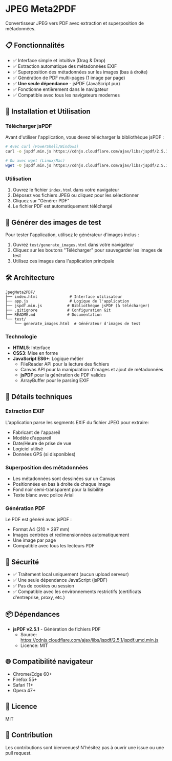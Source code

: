 # JPEG Meta2PDF

Convertisseur JPEG vers PDF avec extraction et superposition de métadonnées.

## 📋 Fonctionnalités

- ✅ Interface simple et intuitive (Drag & Drop)
- ✅ Extraction automatique des métadonnées EXIF
- ✅ Superposition des métadonnées sur les images (bas à droite)
- ✅ Génération de PDF multi-pages (1 image par page)
- ✅ **Une seule dépendance** - jsPDF (JavaScript pur)
- ✅ Fonctionne entièrement dans le navigateur
- ✅ Compatible avec tous les navigateurs modernes

## 🚀 Installation et Utilisation

### Télécharger jsPDF

Avant d'utiliser l'application, vous devez télécharger la bibliothèque jsPDF :

```bash
# Avec curl (PowerShell/Windows)
curl -o jspdf.min.js https://cdnjs.cloudflare.com/ajax/libs/jspdf/2.5.1/jspdf.umd.min.js

# Ou avec wget (Linux/Mac)
wget -O jspdf.min.js https://cdnjs.cloudflare.com/ajax/libs/jspdf/2.5.1/jspdf.umd.min.js
```

### Utilisation

1. Ouvrez le fichier `index.html` dans votre navigateur
2. Déposez vos fichiers JPEG ou cliquez pour les sélectionner
3. Cliquez sur "Générer PDF"
4. Le fichier PDF est automatiquement téléchargé

## 🧪 Générer des images de test

Pour tester l'application, utilisez le générateur d'images inclus :

1. Ouvrez `test/generate_images.html` dans votre navigateur
2. Cliquez sur les boutons "Télécharger" pour sauvegarder les images de test
3. Utilisez ces images dans l'application principale

## 🛠️ Architecture

```
JpegMeta2PDF/
├── index.html              # Interface utilisateur
├── app.js                  # Logique de l'application
├── jspdf.min.js           # Bibliothèque jsPDF (à télécharger)
├── .gitignore             # Configuration Git
├── README.md              # Documentation
└── test/
    └── generate_images.html  # Générateur d'images de test
```

### Technologie

- **HTML5**: Interface
- **CSS3**: Mise en forme
- **JavaScript ES6+**: Logique métier
  - FileReader API pour la lecture des fichiers
  - Canvas API pour la manipulation d'images et ajout de métadonnées
  - **jsPDF** pour la génération de PDF valides
  - ArrayBuffer pour le parsing EXIF

## 📝 Détails techniques

### Extraction EXIF

L'application parse les segments EXIF du fichier JPEG pour extraire:
- Fabricant de l'appareil
- Modèle d'appareil
- Date/Heure de prise de vue
- Logiciel utilisé
- Données GPS (si disponibles)

### Superposition des métadonnées

- Les métadonnées sont dessinées sur un Canvas
- Positionnées en bas à droite de chaque image
- Fond noir semi-transparent pour la lisibilité
- Texte blanc avec police Arial

### Génération PDF

Le PDF est généré avec jsPDF :
- Format A4 (210 × 297 mm)
- Images centrées et redimensionnées automatiquement
- Une image par page
- Compatible avec tous les lecteurs PDF

## 🔐 Sécurité

- ✅ Traitement local uniquement (aucun upload serveur)
- ✅ Une seule dépendance JavaScript (jsPDF)
- ✅ Pas de cookies ou session
- ✅ Compatible avec les environnements restrictifs (certificats d'entreprise, proxy, etc.)

## 📦 Dépendances

- **jsPDF v2.5.1** - Génération de fichiers PDF
  - Source: https://cdnjs.cloudflare.com/ajax/libs/jspdf/2.5.1/jspdf.umd.min.js
  - Licence: MIT

## 🌐 Compatibilité navigateur

- Chrome/Edge 60+
- Firefox 55+
- Safari 11+
- Opera 47+

## 📄 Licence

MIT

## 🤝 Contribution

Les contributions sont bienvenues! N'hésitez pas à ouvrir une issue ou une pull request.
